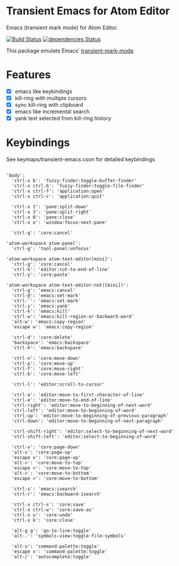 # Transient Emacs for Atom Editor

Emacs (transient mark mode) for Atom Editor.

[![Build Status](https://travis-ci.org/yasuyuky/transient-emacs.svg)](https://travis-ci.org/yasuyuky/transient-emacs)
[![dependencies Status](https://david-dm.org/yasuyuky/transient-emacs/status.svg)](https://david-dm.org/yasuyuky/transient-emacs)

This package emulate Emacs'
[transient-mark-mode](http://www.emacswiki.org/emacs/TransientMarkMode).

# Features

- [x] emacs like keybindings
- [x] kill-ring with multiple cursors
- [x] sync kill-ring with clipboard
- [x] emacs like incremental search
- [x] yank text selected from kill-ring history

# Keybindings

See keymaps/transient-emacs.cson for detailed keybindings

```coffee-script

'body':
  'ctrl-x b': 'fuzzy-finder:toggle-buffer-finder'
  'ctrl-x ctrl-b': 'fuzzy-finder:toggle-file-finder'
  'ctrl-x ctrl-f': 'application:open'
  'ctrl-x ctrl-c': 'application:quit'

  'ctrl-x 2': 'pane:split-down'
  'ctrl-x 3': 'pane:split-right'
  'ctrl-x 0': 'pane:close'
  'ctrl-x o': 'window:focus-next-pane'

  'ctrl-g': 'core:cancel'

'atom-workspace atom-panel':
  'ctrl-g': 'tool-panel:unfocus'

'atom-workspace atom-text-editor[mini]':
  'ctrl-g': 'core:cancel'
  'ctrl-k': 'editor:cut-to-end-of-line'
  'ctrl-y': 'core:paste'

'atom-workspace atom-text-editor:not([mini])':
  'ctrl-g': 'emacs:cancel'
  'ctrl-@': 'emacs:set-mark'
  'ctrl-`': 'emacs:set-mark'
  'ctrl-y': 'emacs:yank'
  'ctrl-k': 'emacs:kill'
  'ctrl-w': 'emacs:kill-region-or-backward-word'
  'alt-w': 'emacs:copy-region'
  'escape w': 'emacs:copy-region'

  'ctrl-d': 'core:delete'
  'backspace': 'emacs:backspace'
  'ctrl-h': 'emacs:backspace'

  'ctrl-n': 'core:move-down'
  'ctrl-p': 'core:move-up'
  'ctrl-f': 'core:move-right'
  'ctrl-b': 'core:move-left'

  'ctrl-l': 'editor:scroll-to-cursor'

  'ctrl-a': 'editor:move-to-first-character-of-line'
  'ctrl-e': 'editor:move-to-end-of-line'
  'ctrl-right': 'editor:move-to-beginning-of-next-word'
  'ctrl-left': 'editor:move-to-beginning-of-word'
  'ctrl-up': 'editor:move-to-beginning-of-previous-paragraph'
  'ctrl-down': 'editor:move-to-beginning-of-next-paragraph'

  'ctrl-shift-right': 'editor:select-to-beginning-of-next-word'
  'ctrl-shift-left': 'editor:select-to-beginning-of-word'

  'ctrl-v': 'core:page-down'
  'alt-v': 'core:page-up'
  'escape v': 'core:page-up'
  'alt-<': 'core:move-to-top'
  'escape <': 'core:move-to-top'
  'alt->': 'core:move-to-bottom'
  'escape >': 'core:move-to-bottom'

  'ctrl-s': 'emacs:isearch'
  'ctrl-r': 'emacs:backward-isearch'

  'ctrl-x ctrl-s': 'core:save'
  'ctrl-x ctrl-w': 'core:save-as'
  'ctrl-x u': 'core:undo'
  'ctrl-x k': 'core:close'

  'alt-g g': 'go-to-line:toggle'
  'alt-.': 'symbols-view:toggle-file-symbols'

  'alt-x': 'command-palette:toggle'
  'escape x': 'command-palette:toggle'
  'alt-/': 'autocomplete:toggle'


```
